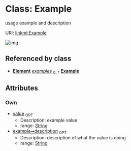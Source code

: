 
# Class: Example


usage example and description

URI: [linkml:Example](https://w3id.org/linkml/Example)


![img](images/Example.svg)

## Referenced by class

 *  **[Element](Element.md)** *[examples](examples.md)*  <sub>0..*</sub>  **[Example](Example.md)**

## Attributes


### Own

 * [value](value.md)  <sub>OPT</sub>
     * Description: example value
     * range: [String](types/String.md)
 * [example➞description](value_description.md)  <sub>OPT</sub>
     * Description: description of what the value is doing
     * range: [String](types/String.md)
